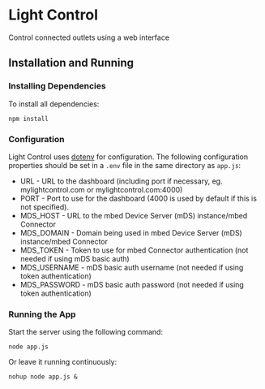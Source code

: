 # Light Control

Control connected outlets using a web interface

## Installation and Running

### Installing Dependencies

To install all dependencies:
```
npm install
```

### Configuration
Light Control uses [dotenv](https://github.com/motdotla/dotenv) for configuration. The following configuration properties should be set in a `.env` file in the same directory as `app.js`:
- URL - URL to the dashboard (including port if necessary, eg. mylightcontrol.com or mylightcontrol.com:4000)
- PORT - Port to use for the dashboard (4000 is used by default if this is not specified).
- MDS_HOST - URL to the mbed Device Server (mDS) instance/mbed Connector
- MDS_DOMAIN - Domain being used in mbed Device Server (mDS) instance/mbed Connector
- MDS_TOKEN - Token to use for mbed Connector authentication (not needed if using mDS basic auth)
- MDS_USERNAME - mDS basic auth username (not needed if using token authentication)
- MDS_PASSWORD - mDS basic auth password (not needed if using token authentication)

### Running the App

Start the server using the following command:

```
node app.js
```

Or leave it running continuously:

```
nohup node app.js &
```
